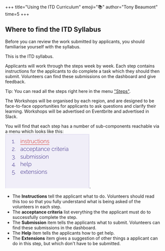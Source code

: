 +++
title="Using the ITD Curriculum"
emoji="📚"
author="Tony Beaumont"
time=5
+++

## Where to find the ITD Syllabus

Before you can review the work submitted by applicants, you should familiarise yourself with the syllabus.

This is the ITD syllabus.

Applicants will work through the steps week by week. Each step contains instructions for the applicants to do complete a task which they should then submit. Volunteers can find these submissions on the dashboard and give feedback.

Tip: You can read all the steps right here in the menu ["Steps"](https://itd.codeyourfuture.io/).

The Workshops will be organised by each region, and are designed to be face-to-face opportunities for applicants to ask questions and clarify their learning. Workshops will be advertised on Eventbrite and advertised in Slack.

You will find that each step has a number of sub-components reachable via a menu which looks like this:<br/>
![Components of a step are Instructions Acceptance Criteria Submission Help and Extensions](StepComponents.png).

- The **Instructions** tell the applicant what to do. Volunteers should read this too so that you fully understand what is being asked of the volunteers in each step.
- The **acceptance criteria** list everything the the applicant must do to successfully complete the step.
- The **Submission** item tells the applicants what to submit. Volunteers can find these submissions in the dashboard.
- The **Help** item tells the applicants how to get help.
- The **Extensions** item gives a suggestion of other things a applicant can do in this step, but which don't have to be submitted.

